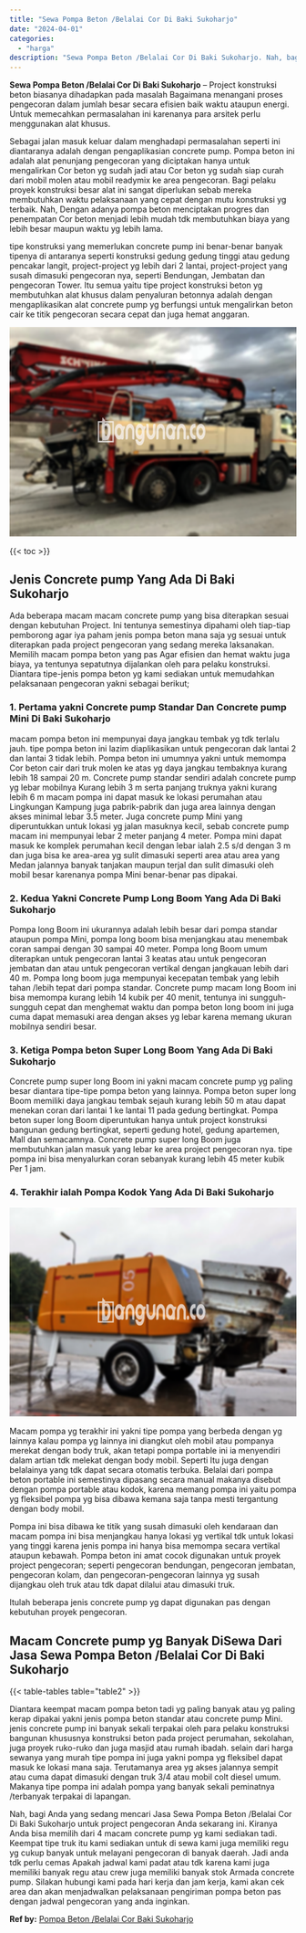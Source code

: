 ```yaml
---
title: "Sewa Pompa Beton /Belalai Cor Di Baki Sukoharjo"
date: "2024-04-01"
categories: 
  - "harga"
description: "Sewa Pompa Beton /Belalai Cor Di Baki Sukoharjo. Nah, bagi Anda yang sedang mencari Jasa Sewa Pompa Beton /Belalai Cor Di Baki Sukoharjo untuk project pengec..."
---
```


**Sewa Pompa Beton /Belalai Cor Di Baki Sukoharjo** – Project konstruksi beton biasanya dihadapkan pada masalah Bagaimana menangani proses pengecoran dalam jumlah besar secara efisien baik waktu ataupun energi. Untuk memecahkan permasalahan ini karenanya para arsitek perlu menggunakan alat khusus.

Sebagai jalan masuk keluar dalam menghadapi permasalahan seperti ini diantaranya adalah dengan pengaplikasian concrete pump. Pompa beton ini adalah alat penunjang pengecoran yang diciptakan hanya untuk mengalirkan Cor beton yg sudah jadi atau Cor beton yg sudah siap curah dari mobil molen atau mobil readymix ke area pengecoran. Bagi pelaku proyek konstruksi besar alat ini sangat diperlukan sebab mereka membutuhkan waktu pelaksanaan yang cepat dengan mutu konstruksi yg terbaik. Nah, Dengan adanya pompa beton menciptakan progres dan penempatan Cor beton menjadi lebih mudah tdk membutuhkan biaya yang lebih besar maupun waktu yg lebih lama.

tipe konstruksi yang memerlukan concrete pump ini benar-benar banyak tipenya di antaranya seperti konstruksi gedung gedung tinggi atau gedung pencakar langit, project-project yg lebih dari 2 lantai, project-project yang susah dimasuki pengecoran nya, seperti Bendungan, Jembatan dan pengecoran Tower. Itu semua yaitu tipe project konstruksi beton yg membutuhkan alat khusus dalam penyaluran betonnya adalah dengan mengaplikasikan alat concrete pump yg berfungsi untuk mengalirkan beton cair ke titik pengecoran secara cepat dan juga hemat anggaran.

![Sewa Pompa Beton /Belalai Cor Di Baki Sukoharjo](/images/sewa-concrete-pump-39.png)

{{< toc >}}

## Jenis Concrete pump Yang Ada Di Baki Sukoharjo

Ada beberapa macam macam concrete pump yang bisa diterapkan sesuai dengan kebutuhan Project. Ini tentunya semestinya dipahami oleh tiap-tiap pemborong agar iya paham jenis pompa beton mana saja yg sesuai untuk diterapkan pada project pengecoran yang sedang mereka laksanakan. Memilih macam pompa beton yang pas Agar efisien dan hemat waktu juga biaya, ya tentunya sepatutnya dijalankan oleh para pelaku konstruksi. Diantara tipe-jenis pompa beton yg kami sediakan untuk memudahkan pelaksanaan pengecoran yakni sebagai berikut;

### 1\. Pertama yakni Concrete pump Standar Dan Concrete pump Mini Di Baki Sukoharjo

macam pompa beton ini mempunyai daya jangkau tembak yg tdk terlalu jauh. tipe pompa beton ini lazim diaplikasikan untuk pengecoran dak lantai 2 dan lantai 3 tidak lebih. Pompa beton ini umumnya yakni untuk memompa Cor beton cair dari truk molen ke atas yg daya jangkau tembaknya kurang lebih 18 sampai 20 m. Concrete pump standar sendiri adalah concrete pump yg lebar mobilnya Kurang lebih 3 m serta panjang truknya yakni kurang lebih 6 m macam pompa ini dapat masuk ke lokasi perumahan atau Lingkungan Kampung juga pabrik-pabrik dan juga area lainnya dengan akses minimal lebar 3.5 meter. Juga concrete pump Mini yang diperuntukkan untuk lokasi yg jalan masuknya kecil, sebab concrete pump macam ini mempunyai lebar 2 meter panjang 4 meter. Pompa mini dapat masuk ke komplek perumahan kecil dengan lebar ialah 2.5 s/d dengan 3 m dan juga bisa ke area-area yg sulit dimasuki seperti area atau area yang Medan jalannya banyak tanjakan maupun terjal dan sulit dimasuki oleh mobil besar karenanya pompa Mini benar-benar pas dipakai.

### 2\. Kedua Yakni Concrete Pump Long Boom Yang Ada Di Baki Sukoharjo

Pompa long Boom ini ukurannya adalah lebih besar dari pompa standar ataupun pompa Mini, pompa long boom bisa menjangkau atau menembak coran sampai dengan 30 sampai 40 meter. Pompa long Boom umum diterapkan untuk pengecoran lantai 3 keatas atau untuk pengecoran jembatan dan atau untuk pengecoran vertikal dengan jangkauan lebih dari 40 m. Pompa long boom juga mempunyai kecepatan tembak yang lebih tahan /lebih tepat dari pompa standar. Concrete pump macam long Boom ini bisa memompa kurang lebih 14 kubik per 40 menit, tentunya ini sungguh-sungguh cepat dan menghemat waktu dan pompa beton long boom ini juga cuma dapat memasuki area dengan akses yg lebar karena memang ukuran mobilnya sendiri besar.

### 3\. Ketiga Pompa beton Super Long Boom Yang Ada Di Baki Sukoharjo

Concrete pump super long Boom ini yakni macam concrete pump yg paling besar diantara tipe-tipe pompa beton yang lainnya. Pompa beton super long Boom memiliki daya jangkau tembak sejauh kurang lebih 50 m atau dapat menekan coran dari lantai 1 ke lantai 11 pada gedung bertingkat. Pompa beton super long Boom diperuntukan hanya untuk project konstruksi bangunan gedung bertingkat, seperti gedung hotel, gedung apartemen, Mall dan semacamnya. Concrete pump super long Boom juga membutuhkan jalan masuk yang lebar ke area project pengecoran nya. tipe pompa ini bisa menyalurkan coran sebanyak kurang lebih 45 meter kubik Per 1 jam.

### 4\. Terakhir ialah Pompa Kodok Yang Ada Di Baki Sukoharjo

![Sewa Pompa Beton /Belalai Cor Di Baki Sukoharjo](/images/sewa-concrete-pump-22.png)

Macam pompa yg terakhir ini yakni tipe pompa yang berbeda dengan yg lainnya kalau pompa yg lainnya ini diangkut oleh mobil atau pompanya merekat dengan body truk, akan tetapi pompa portable ini ia menyendiri dalam artian tdk melekat dengan body mobil. Seperti Itu juga dengan belalainya yang tdk dapat secara otomatis terbuka. Belalai dari pompa beton portable ini semestinya dipasang secara manual makanya disebut dengan pompa portable atau kodok, karena memang pompa ini yaitu pompa yg fleksibel pompa yg bisa dibawa kemana saja tanpa mesti tergantung dengan body mobil.

Pompa ini bisa dibawa ke titik yang susah dimasuki oleh kendaraan dan macam pompa ini bisa menjangkau hanya lokasi yg vertikal tdk untuk lokasi yang tinggi karena jenis pompa ini hanya bisa memompa secara vertikal ataupun kebawah. Pompa beton ini amat cocok digunakan untuk proyek project pengecoran; seperti pengecoran bendungan, pengecoran jembatan, pengecoran kolam, dan pengecoran-pengecoran lainnya yg susah dijangkau oleh truk atau tdk dapat dilalui atau dimasuki truk.

Itulah beberapa jenis concrete pump yg dapat digunakan pas dengan kebutuhan proyek pengecoran.

## Macam Concrete pump yg Banyak DiSewa Dari Jasa Sewa Pompa Beton /Belalai Cor Di Baki Sukoharjo

{{< table-tables table="table2" >}}

Diantara keempat macam pompa beton tadi yg paling banyak atau yg paling kerap dipakai yakni jenis pompa beton standar atau concrete pump Mini. jenis concrete pump ini banyak sekali terpakai oleh para pelaku konstruksi bangunan khususnya konstruksi beton pada project perumahan, sekolahan, juga proyek ruko-ruko dan juga masjid atau rumah ibadah. selain dari harga sewanya yang murah tipe pompa ini juga yakni pompa yg fleksibel dapat masuk ke lokasi mana saja. Terutamanya area yg akses jalannya sempit atau cuma dapat dimasuki dengan truk 3/4 atau mobil colt diesel umum. Makanya tipe pompa ini adalah pompa yang banyak sekali peminatnya /terbanyak terpakai di lapangan.

Nah, bagi Anda yang sedang mencari Jasa Sewa Pompa Beton /Belalai Cor Di Baki Sukoharjo untuk project pengecoran Anda sekarang ini. Kiranya Anda bisa memilih dari 4 macam concrete pump yg kami sediakan tadi. Keempat tipe truk itu kami sediakan untuk di sewa kami juga memiliki regu yg cukup banyak untuk melayani pengecoran di banyak daerah. Jadi anda tdk perlu cemas Apakah jadwal kami padat atau tdk karena kami juga memiliki banyak regu atau crew juga memiliki banyak stok Armada concrete pump. Silakan hubungi kami pada hari kerja dan jam kerja, kami akan cek area dan akan menjadwalkan pelaksanaan pengiriman pompa beton pas dengan jadwal pengecoran yang anda inginkan.

**Ref by:** [Pompa Beton /Belalai Cor Baki Sukoharjo](https://id.wikipedia.org/wiki/Pompa)
